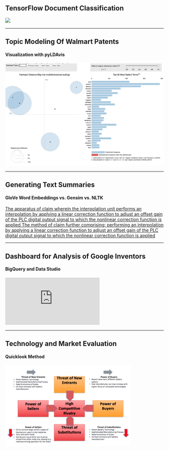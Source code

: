 ## TensorFlow Document Classification 

[<img width="400" src="https://camo.githubusercontent.com/6fcdfccf42e020d1557ca8907b610375236b6e2b/687474703a2f2f7777772e69707761746368646f672e636f6d2f77702d636f6e74656e742f75706c6f6164732f323031352f31322f4669677572652d312e6a7067"/>](https://colab.research.google.com/drive/1DjOyXyjUF_6kCuTWkow8EMvSiNtD5BIH)

---


## Topic Modeling Of Walmart Patents
#### Visualization with pyLDAvis

[<img src="images/topic_modeling_visualized.png?raw=true"/>](https://colab.research.google.com/github/rcmckee/Topic-Modeling-Gensim-LDA-pyLDAvis/blob/master/walmart_research_checkpoint.ipynb)

---


## Generating Text Summaries
#### GloVe Word Embeddings vs. Gensim vs. NLTK

[The apparatus of  claim  wherein the interpolation unit performs an interpolation by applying a linear correction function to adjust an offset gain of the PLC digital output signal to which the nonlinear correction function is applied
The method of  claim  further comprising: performing an interpolation by applying a linear correction function to adjust an offset gain of the PLC digital output signal to which the nonlinear correction function is applied](https://colab.research.google.com/drive/1WG2itMOl97yZULr6PzDGe_irq55Q0QHE)

---


## Dashboard for Analysis of Google Inventors
#### BigQuery and Data Studio

<iframe src="https://datastudio.google.com/embed/reporting/10AVAc9GpY26ms-XOYAqm6geY7uxrLjDI/page/pW4s" frameborder="0" style="border:0" allowfullscreen></iframe>

---


## Technology and Market Evaluation
#### Quicklook Method

[<img width="400" src="images/porters_5_forces.png?raw=true"/>](/pdf/quicklook_report.pdf)
